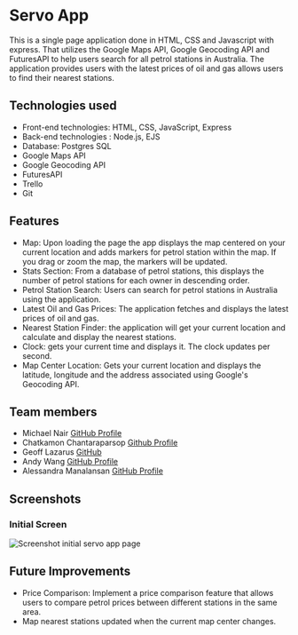 # Servo App

This is a single page application done in HTML, CSS and Javascript with express. That utilizes the Google Maps API, Google Geocoding API and FuturesAPI to help users search for all petrol stations in Australia. The application provides users with the latest prices of oil and gas allows users to find their nearest stations.

## Technologies used

* Front-end technologies: HTML, CSS, JavaScript, Express
* Back-end technologies : Node.js, EJS
* Database: Postgres SQL
* Google Maps API
* Google Geocoding API
* FuturesAPI
* Trello
* Git

## Features

* Map: Upon loading the page the app displays the map centered on your current location and adds markers for petrol station within the map. If you drag or zoom the map, the markers will be updated.
* Stats Section: From a database of petrol stations, this displays the number of petrol stations for each owner in descending order.
* Petrol Station Search: Users can search for petrol stations in Australia using the application.
* Latest Oil and Gas Prices: The application fetches and displays the latest prices of oil and gas.
* Nearest Station Finder: the application will get your current location and calculate and display the nearest stations.
* Clock: gets your current time and displays it. The clock updates per second.
* Map Center Location: Gets your current location and displays the latitude, longitude and the address associated using Google's Geocoding API.


## Team members

- Michael Nair [GitHub Profile](https://github.com/MichaelPNair)
- Chatkamon Chantaraparsop [Github Profile](https://github.com/zebelity)
- Geoff Lazarus [GitHub](https://github.com/geoffjlazarus/)
- Andy Wang [GitHub Profile](https://github.com/andysw8)
- Alessandra Manalansan [GitHub Profile](https://github.com/alesmnlnsan)

## Screenshots
### Initial Screen
![Screenshot initial servo app page](/screenshot/servo_app_screen.png)


## Future Improvements

* Price Comparison: Implement a price comparison feature that allows users to compare petrol prices between different stations in the same area.
* Map nearest stations updated when the current map center changes.
